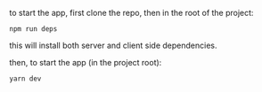 to start the app, first clone the repo, then in the root of the project:

`npm run deps`

this will install both server and client side dependencies.

then, to start the app (in the project root):

`yarn dev`
